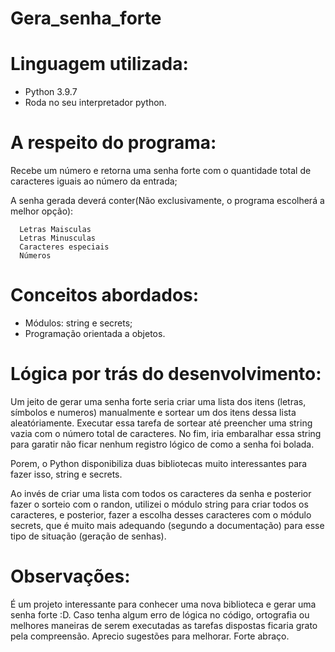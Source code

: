 # Gera_senha_forte

# Linguagem utilizada:
  - Python 3.9.7
  - Roda no seu interpretador python.

# A respeito do programa:
  Recebe um número e retorna uma senha forte com o quantidade total de caracteres iguais ao número da entrada;

  A senha gerada deverá conter(Não exclusivamente, o programa escolherá a melhor opção):

      Letras Maisculas
      Letras Minusculas
      Caracteres especiais
      Números
      
# Conceitos abordados:
  - Módulos: string e secrets;
  - Programação orientada a objetos. 

# Lógica por trás do desenvolvimento:

  Um jeito de gerar uma senha forte seria criar uma lista dos itens (letras, símbolos e numeros) manualmente e sortear 
  um dos itens dessa lista aleatóriamente. Executar essa tarefa de sortear até preencher uma string vazia com o número 
  total de caracteres. No fim, iria embaralhar essa string para garatir não ficar nenhum registro lógico de como a senha foi bolada.
  
  Porem, o Python disponibiliza duas bibliotecas muito interessantes para fazer isso, string e secrets.

  Ao invés de criar uma lista com todos os caracteres da senha e posterior fazer o sorteio com o randon,
  utilizei o módulo string para criar todos os caracteres, e posterior, fazer a escolha desses caracteres
  com o módulo secrets, que é muito mais adequando (segundo a documentação) para esse tipo de situação (geração de senhas).
  
# Observações:
  É um projeto interessante para conhecer uma nova biblioteca e gerar uma senha forte :D.
  Caso tenha algum erro de lógica no código, ortografia ou melhores maneiras de serem executadas as
  tarefas dispostas ficaria grato pela compreensão. Aprecio sugestões para melhorar. Forte abraço.
